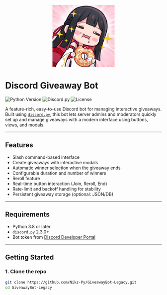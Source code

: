 <p align="center">
  <img src="GiveawayBoticon.jpg" alt="Bot Logo" width="200"/>
</p>

# Discord Giveaway Bot

![Python Version](https://img.shields.io/badge/python-3.8+-blue)
![Discord.py](https://img.shields.io/badge/discord.py-2.3+-blueviolet)
![License](https://img.shields.io/github/license/Nikz-Py/GiveawayBot-Legacy)

A feature-rich, easy-to-use Discord bot for managing interactive giveaways. Built using [`discord.py`](https://github.com/Rapptz/discord.py), this bot lets server admins and moderators quickly set up and manage giveaways with a modern interface using buttons, views, and modals.

---

## Features

- Slash command-based interface
- Create giveaways with interactive modals
- Automatic winner selection when the giveaway ends
- Configurable duration and number of winners
- Reroll feature
- Real-time button interaction (Join, Reroll, End)
- Rate-limit and backoff handling for stability
- Persistent giveaway storage (optional: JSON/DB)

---

## Requirements

- Python 3.8 or later
- `discord.py` 2.3.0+
- Bot token from [Discord Developer Portal](https://discord.com/developers/applications)

---

## Getting Started

### 1. Clone the repo

```bash
git clone https://github.com/Nikz-Py/GiveawayBot-Legacy.git
cd GiveawayBot-Legacy
